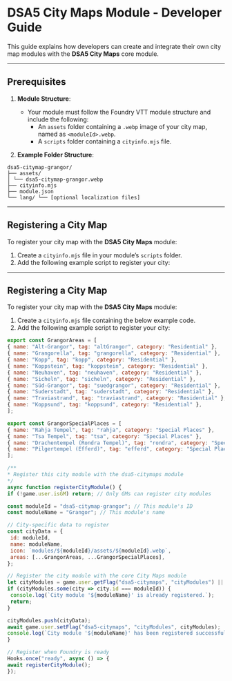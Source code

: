 # DSA5 City Maps Module - Developer Guide

This guide explains how developers can create and integrate their own city map modules with the **DSA5 City Maps** core module.

---

## Prerequisites

1. **Module Structure**:
   - Your module must follow the Foundry VTT module structure and include the following:
     - An `assets` folder containing a `.webp` image of your city map, named as `<moduleId>.webp`.
     - A `scripts` folder containing a `cityinfo.mjs` file.

2. **Example Folder Structure**:
```
dsa5-citymap-grangor/ 
├── assets/ 
│ └── dsa5-citymap-grangor.webp 
├── cityinfo.mjs 
├── module.json 
└── lang/ └── [optional localization files]
```

---

## Registering a City Map

To register your city map with the **DSA5 City Maps** module:

1. Create a `cityinfo.mjs` file in your module’s `scripts` folder.
2. Add the following example script to register your city:

---

## Registering a City Map

To register your city map with the **DSA5 City Maps** module:

1. Create a `cityinfo.mjs` file containing the below example code.
2. Add the following example script to register your city:

```javascript
export const GrangorAreas = [
{ name: "Alt-Grangor", tag: "altGrangor", category: "Residential" },
{ name: "Grangorella", tag: "grangorella", category: "Residential" },
{ name: "Kopp", tag: "kopp", category: "Residential" },
{ name: "Koppstein", tag: "koppstein", category: "Residential" },
{ name: "Neuhaven", tag: "neuhaven", category: "Residential" },
{ name: "Sicheln", tag: "sicheln", category: "Residential" },
{ name: "Süd-Grangor", tag: "suedgrangor", category: "Residential" },
{ name: "Suderstadt", tag: "suderstadt", category: "Residential" },
{ name: "Traviastrand", tag: "traviastrand", category: "Residential" },
{ name: "Koppsund", tag: "koppsund", category: "Residential" },
];

export const GrangorSpecialPlaces = [
{ name: "Rahja Tempel", tag: "rahja", category: "Special Places" },
{ name: "Tsa Tempel", tag: "tsa", category: "Special Places" },
{ name: "Drachentempel (Rondra Tempel)", tag: "rondra", category: "Special Places" },
{ name: "Pilgertempel (Efferd)", tag: "efferd", category: "Special Places" },
];

/**
* Register this city module with the dsa5-citymaps module
*/
async function registerCityModule() {
if (!game.user.isGM) return; // Only GMs can register city modules

const moduleId = "dsa5-citymap-grangor"; // This module's ID
const moduleName = "Grangor"; // This module's name

// City-specific data to register
const cityData = {
 id: moduleId,
 name: moduleName,
 icon: `modules/${moduleId}/assets/${moduleId}.webp`,
 areas: [...GrangorAreas, ...GrangorSpecialPlaces],
};

// Register the city module with the core City Maps module
let cityModules = game.user.getFlag("dsa5-citymaps", "cityModules") || [];
if (cityModules.some(city => city.id === moduleId)) {
 console.log(`City module '${moduleName}' is already registered.`);
 return;
}

cityModules.push(cityData);
await game.user.setFlag("dsa5-citymaps", "cityModules", cityModules);
console.log(`City module '${moduleName}' has been registered successfully.`);
}

// Register when Foundry is ready
Hooks.once("ready", async () => {
await registerCityModule();
});
```